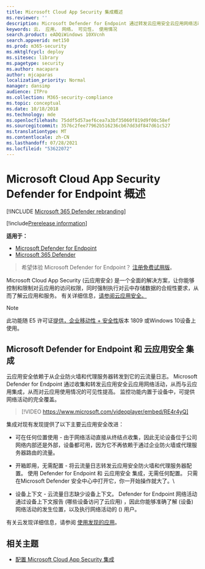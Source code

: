```yaml
---
title: Microsoft Cloud App Security 集成概述
ms.reviewer: ''
description: Microsoft Defender for Endpoint 通过转发云应用安全云应用网络活动与应用集成。
keywords: 云， 应用， 网络， 可见性， 使用情况
search.product: eADQiWindows 10XVcnh
search.appverid: met150
ms.prod: m365-security
ms.mktglfcycl: deploy
ms.sitesec: library
ms.pagetype: security
ms.author: macapara
author: mjcaparas
localization_priority: Normal
manager: dansimp
audience: ITPro
ms.collection: M365-security-compliance
ms.topic: conceptual
ms.date: 10/18/2018
ms.technology: mde
ms.openlocfilehash: 75ddf5d57aef6cea7a3bf35060f819d9f00c58ef
ms.sourcegitcommit: 3576c2fee77962b516236cb67dd3df847d61c527
ms.translationtype: MT
ms.contentlocale: zh-CN
ms.lasthandoff: 07/28/2021
ms.locfileid: "53622072"
---
```

# <a name="microsoft-cloud-app-security-in-defender-for-endpoint-overview"></a>Microsoft Cloud App Security Defender for Endpoint 概述

[!INCLUDE [Microsoft 365 Defender rebranding](../../includes/microsoft-defender.md)]

[!include[Prerelease information](../../includes/prerelease.md)]

**适用于：**
- [Microsoft Defender for Endpoint](https://go.microsoft.com/fwlink/p/?linkid=2154037)
- [Microsoft 365 Defender](https://go.microsoft.com/fwlink/?linkid=2118804)


> 希望体验 Microsoft Defender for Endpoint？ [注册免费试用版](https://www.microsoft.com/microsoft-365/windows/microsoft-defender-atp?ocid=docs-wdatp-exposedapis-abovefoldlink)。

Microsoft Cloud App Security (云应用安全) 是一个全面的解决方案，让你能够控制和限制对云应用的访问权限，同时强制执行对云中存储数据的合规性要求，从而了解云应用和服务。 有关详细信息，[请参阅云应用安全。](/cloud-app-security/what-is-cloud-app-security)

> [!NOTE]
> 此功能随 E5 许可证[提供，企业移动性 + 安全性](https://www.microsoft.com/cloud-platform/enterprise-mobility-security)版本 1809 或Windows 10设备上使用。

## <a name="microsoft-defender-for-endpoint-and-cloud-app-security-integration"></a>Microsoft Defender for Endpoint 和 云应用安全 集成

云应用安全依赖于从企业防火墙和代理服务器转发到它的云流量日志。 Microsoft Defender for Endpoint 通过收集和转发云应用安全云应用网络活动，从而与云应用集成，从而对云应用使用情况的可见性提高。 监控功能内置于设备中，可提供网络活动的完全覆盖。

> [!VIDEO https://www.microsoft.com/videoplayer/embed/RE4r4yQ]

集成对现有发现提供了以下主要云应用安全改进：

- 可在任何位置使用 - 由于网络活动直接从终结点收集，因此无论设备位于公司网络内部还是外部，设备都可用，因为它不再依赖于通过企业防火墙或代理服务器路由的流量。

- 开箱即用，无需配置 - 将云流量日志转发云应用安全防火墙和代理服务器配置。 使用 Defender for Endpoint 和 云应用安全 集成，无需任何配置。 只需在Microsoft Defender 安全中心中打开它，你一开始操作就大了。\

- 设备上下文 - 云流量日志缺少设备上下文。 Defender for Endpoint 网络活动通过设备上下文报告 (哪些设备访问了云应用) ，因此你能够准确了解 (设备) 网络活动的发生位置，以及执行网络活动的 () 用户。

有关云发现详细信息，请参阅 [使用发现的应用](/cloud-app-security/discovered-apps)。

## <a name="related-topic"></a>相关主题

- [配置 Microsoft Cloud App Security 集成](microsoft-cloud-app-security-config.md)
